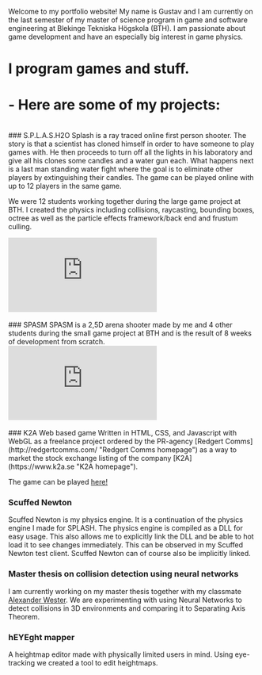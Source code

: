 Welcome to my portfolio website! My name is Gustav and I am currently on the last semester of my master of science program in game and software engineering at Blekinge Tekniska Högskola (BTH). I am passionate about game development and have an especially big interest in game physics.

# I program games and stuff. 
# - Here are some of my projects: 
<br/>
### S.P.L.A.S.H2O
Splash is a ray traced online first person shooter. The story is that a scientist has cloned himself in order to have someone to play games with. He then proceeds to turn off all the lights in his laboratory and give all his clones some candles and a water gun each. What happens next is a last man standing water fight where the goal is to eliminate other players by extinguishing their candles. The game can be played online with up to 12 players in the same game.

We were 12 students working together during the large game project at BTH. I created the physics including collisions, raycasting, bounding boxes, octree as well as the particle effects framework/back end and frustum culling.

<div class="container">
<iframe src="https://www.youtube.com/embed/NXo2Lea5HGo" 
frameborder="0" allowfullscreen class="video"></iframe>
</div>
<br/>
### SPASM
SPASM is a 2,5D arena shooter made by me and 4 other students during the small game project at BTH and is the result of 8 weeks of development from scratch. 

<div class="container">
<iframe src="https://www.youtube.com/embed/ansdNcRM_0Q"
frameborder="0" allowfullscreen class="video"></iframe>
</div>
<br/>
### K2A Web based game
Written in HTML, CSS, and Javascript with WebGL as a freelance project ordered by the PR-agency [Redgert Comms](http://redgertcomms.com/ "Redgert Comms homepage") as a way to market the stock exchange listing of the company [K2A](https://www.k2a.se "K2A homepage").

The game can be played [here!](./K2A "K2A Game")
<br/>
### Scuffed Newton
Scuffed Newton is my physics engine. It is a continuation of the physics engine I made for SPLASH. The physics engine is compiled as a DLL for easy usage. This also allows me to explicitly link the DLL and be able to hot load it to see changes immediately. This can be observed in my Scuffed Newton test client. Scuffed Newton can of course also be implicitly linked.
<br/>
### Master thesis on collision detection using neural networks
I am currently working on my master thesis together with my classmate [Alexander Wester](https://pirat.dev). We are experimenting with using Neural Networks to detect collisions in 3D environments and comparing it to Separating Axis Theorem.
<br/>
### hEYEght mapper
A heightmap editor made with physically limited users in mind. Using eye-tracking we created a tool to edit heightmaps.
<br/>
